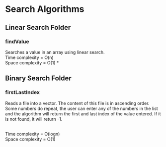 # Search Algorithms

## Linear Search Folder
### findValue
Searches a value in an array using linear search.
<br /> Time complexity = O(n)
<br /> Space complexity = O(1)
*

## Binary Search Folder
### firstLastIndex
Reads a file into a vector.  The content of this file is in ascending order.
Some numbers do repeat, the user can enter any of the numbers in the list and the
algorithm will return the first and last index of the value entered.
If it is not found, it will return -1.

<br /> Time complexity = O(logn)
<br /> Space complexity = O(1)
